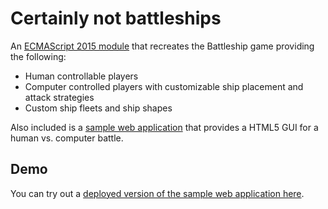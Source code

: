 # Certainly not battleships

An [ECMAScript 2015 module](./module) that recreates the Battleship game providing the following:

- Human controllable players
- Computer controlled players with customizable ship placement and attack strategies
- Custom ship fleets and ship shapes

Also included is a [sample web application](./www) that provides a HTML5 GUI for a human vs. computer battle.

## Demo

You can try out a [deployed version of the sample web application here](https://not-battleships.firebaseapp.com/).
